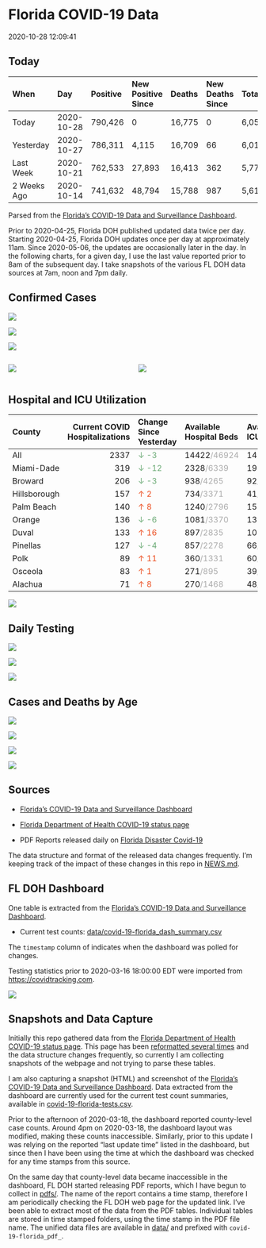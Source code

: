 Florida COVID-19 Data
================
2020-10-28 12:09:41

## Today

| When        | Day        | Positive | New Positive Since | Deaths | New Deaths Since | Total     |
| :---------- | :--------- | :------- | :----------------- | :----- | :--------------- | :-------- |
| Today       | 2020-10-28 | 790,426  | 0                  | 16,775 | 0                | 6,053,154 |
| Yesterday   | 2020-10-27 | 786,311  | 4,115              | 16,709 | 66               | 6,014,492 |
| Last Week   | 2020-10-21 | 762,533  | 27,893             | 16,413 | 362              | 5,779,019 |
| 2 Weeks Ago | 2020-10-14 | 741,632  | 48,794             | 15,788 | 987              | 5,615,247 |

Parsed from the [Florida’s COVID-19 Data and Surveillance
Dashboard](https://fdoh.maps.arcgis.com/apps/opsdashboard/index.html#/8d0de33f260d444c852a615dc7837c86).

Prior to 2020-04-25, Florida DOH published updated data twice per day.
Starting 2020-04-25, Florida DOH updates once per day at approximately
11am. Since 2020-05-06, the updates are occasionally later in the day.
In the following charts, for a given day, I use the last value reported
prior to 8am of the subsequent day. I take snapshots of the various FL
DOH data sources at 7am, noon and 7pm daily.

## Confirmed Cases

![](plots/covid-19-florida-daily-test-changes.png)

![](plots/covid-19-florida-deaths-by-day.png)

![](plots/covid-19-florida-county-top-6.png)

<div class="columns">

<div class="column is-full-mobile">

![](plots/covid-19-florida-testing.png)

</div>

<div class="column is-full-mobile">

![](plots/covid-19-florida-total-positive.png)

</div>

</div>

## Hospital and ICU Utilization

| County       | Current COVID Hospitalizations | Change Since Yesterday                    | Available Hospital Beds                      | Available ICU Beds                         |
| :----------- | -----------------------------: | :---------------------------------------- | :------------------------------------------- | :----------------------------------------- |
| All          |                           2337 | <span style="color: #6BAA75">↓ -3</span>  | 14422<span style="color: #aaa">/46924</span> | 1439<span style="color: #aaa">/4662</span> |
| Miami-Dade   |                            319 | <span style="color: #6BAA75">↓ -12</span> | 2328<span style="color: #aaa">/6339</span>   | 196<span style="color: #aaa">/744</span>   |
| Broward      |                            206 | <span style="color: #6BAA75">↓ -3</span>  | 938<span style="color: #aaa">/4265</span>    | 92<span style="color: #aaa">/372</span>    |
| Hillsborough |                            157 | <span style="color: #EC4E20">↑ 2</span>   | 734<span style="color: #aaa">/3371</span>    | 41<span style="color: #aaa">/362</span>    |
| Palm Beach   |                            140 | <span style="color: #EC4E20">↑ 8</span>   | 1240<span style="color: #aaa">/2796</span>   | 153<span style="color: #aaa">/236</span>   |
| Orange       |                            136 | <span style="color: #6BAA75">↓ -6</span>  | 1081<span style="color: #aaa">/3370</span>   | 139<span style="color: #aaa">/265</span>   |
| Duval        |                            133 | <span style="color: #EC4E20">↑ 16</span>  | 897<span style="color: #aaa">/2835</span>    | 108<span style="color: #aaa">/329</span>   |
| Pinellas     |                            127 | <span style="color: #6BAA75">↓ -4</span>  | 857<span style="color: #aaa">/2278</span>    | 66<span style="color: #aaa">/236</span>    |
| Polk         |                             89 | <span style="color: #EC4E20">↑ 11</span>  | 360<span style="color: #aaa">/1331</span>    | 60<span style="color: #aaa">/122</span>    |
| Osceola      |                             83 | <span style="color: #EC4E20">↑ 1</span>   | 271<span style="color: #aaa">/895</span>     | 39<span style="color: #aaa">/84</span>     |
| Alachua      |                             71 | <span style="color: #EC4E20">↑ 8</span>   | 270<span style="color: #aaa">/1468</span>    | 48<span style="color: #aaa">/260</span>    |

![](plots/covid-19-florida-icu-usage.png)

## Daily Testing

![](plots/covid-19-florida-tests-per-case.png)

<!-- ![](plots/covid-19-florida-change-new-cases.png) -->

![](plots/covid-19-florida-tests-percent-positive.png)

![](plots/covid-19-florida-test-and-case-growth.png)

## Cases and Deaths by Age

![](plots/covid-19-florida-weekly-events-by-age.png)

![](plots/covid-19-florida-age.png)

![](plots/covid-19-florida-age-deaths.png)

![](plots/covid-19-florida-age-sex.png)

## Sources

  - [Florida’s COVID-19 Data and Surveillance
    Dashboard](https://fdoh.maps.arcgis.com/apps/opsdashboard/index.html#/8d0de33f260d444c852a615dc7837c86)

  - [Florida Department of Health COVID-19 status
    page](http://www.floridahealth.gov/diseases-and-conditions/COVID-19/)

  - PDF Reports released daily on [Florida Disaster
    Covid-19](http://www.floridahealth.gov/diseases-and-conditions/COVID-19/)

The data structure and format of the released data changes frequently.
I’m keeping track of the impact of these changes in this repo in
[NEWS.md](NEWS.md).

## FL DOH Dashboard

One table is extracted from the [Florida’s COVID-19 Data and
Surveillance
Dashboard](https://fdoh.maps.arcgis.com/apps/opsdashboard/index.html#/8d0de33f260d444c852a615dc7837c86).

  - Current test counts:
    [data/covid-19-florida\_dash\_summary.csv](data/covid-19-florida_dash_summary.csv)

The `timestamp` column of indicates when the dashboard was polled for
changes.

Testing statistics prior to 2020-03-16 18:00:00 EDT were imported from
<https://covidtracking.com>.

![](screenshots/fodh_maps_arcgis_com__apps__opsdashboard.png)

## Snapshots and Data Capture

Initially this repo gathered data from the [Florida Department of Health
COVID-19 status
page](http://www.floridahealth.gov/diseases-and-conditions/COVID-19/).
This page has been [reformatted several
times](screenshots/floridahealth_gov__diseases-and-conditions__COVID-19.png)
and the data structure changes frequently, so currently I am collecting
snapshots of the webpage and not trying to parse these tables.

I am also capturing a snapshot (HTML) and screenshot of the [Florida’s
COVID-19 Data and Surveillance
Dashboard](https://fdoh.maps.arcgis.com/apps/opsdashboard/index.html#/8d0de33f260d444c852a615dc7837c86).
Data extracted from the dashboard are currently used for the current
test count summaries, available in
[covid-19-florida-tests.csv](covid-19-florida-tests.csv).

Prior to the afternoon of 2020-03-18, the dashboard reported
county-level case counts. Around 4pm on 2020-03-18, the dashboard layout
was modified, making these counts inaccessible. Similarly, prior to this
update I was relying on the reported “last update time” listed in the
dashboard, but since then I have been using the time at which the
dashboard was checked for any time stamps from this source.

On the same day that county-level data became inaccessible in the
dashboard, FL DOH started releasing PDF reports, which I have begun to
collect in [pdfs/](pdfs/). The name of the report contains a time stamp,
therefore I am periodically checking the FL DOH web page for the updated
link. I’ve been able to extract most of the data from the PDF tables.
Individual tables are stored in time stamped folders, using the time
stamp in the PDF file name. The unified data files are available in
[data/](data/) and prefixed with `covid-19-florida_pdf_`.
